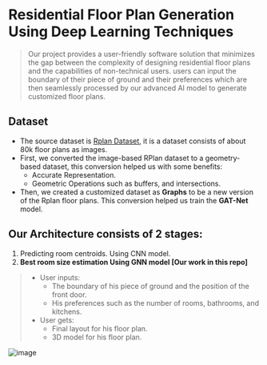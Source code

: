 # Residential Floor Plan Generation Using Deep Learning Techniques

> Our project provides a user-friendly software solution that minimizes the gap between the complexity of designing residential floor plans and the capabilities of non-technical users. users can input the boundary of their piece of ground and their preferences which are then seamlessly processed by our advanced AI model to generate customized floor plans. 

## Dataset
- The source dataset is [Rplan Dataset](http://staff.ustc.edu.cn/~fuxm/projects/DeepLayout/index.html), it is a dataset consists of about 80k floor plans as images.
- First, we converted the image-based RPlan dataset to a geometry-based dataset, this conversion helped us with some benefits:
  - Accurate Representation.
  - Geometric Operations such as buffers, and intersections.
- Then, we created a customized dataset as **Graphs** to be a new version of the Rplan floor plans. This conversion helped us train the **GAT-Net** model.

## Our Architecture consists of 2 stages:
1. Predicting room centroids. Using CNN model.
2. **Best room size estimation Using GNN model [Our work in this repo]**
> * User inputs:
>   * The boundary of his piece of ground and the position of the front door.
>   * His preferences such as the number of rooms, bathrooms, and kitchens.
> * User gets:
>    * Final layout for his floor plan.
>    * 3D model for his floor plan.

![image](https://github.com/mo7amed7assan1911/Floor_Plan_Generation_using_GNNs/assets/55090589/3693c6a5-15ba-48fe-83fd-3b238e93681f)



